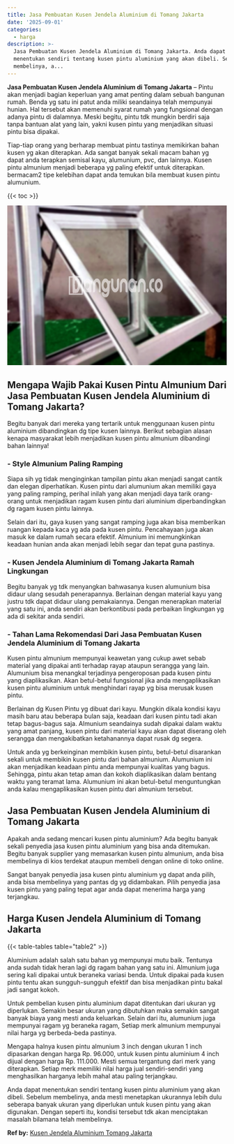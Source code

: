 ```yaml
---
title: Jasa Pembuatan Kusen Jendela Aluminium di Tomang Jakarta
date: '2025-09-01'
categories:
  - harga
description: >-
  Jasa Pembuatan Kusen Jendela Aluminium di Tomang Jakarta. Anda dapat
  menentukan sendiri tentang kusen pintu aluminium yang akan dibeli. Sebelum
  membelinya, a...
---
```


**Jasa Pembuatan Kusen Jendela Aluminium di Tomang Jakarta** – Pintu akan menjadi bagian keperluan yang amat penting dalam sebuah bangunan rumah. Benda yg satu ini patut anda miliki seandainya telah mempunyai hunian. Hal tersebut akan memenuhi syarat rumah yang fungsional dengan adanya pintu di dalamnya. Meski begitu, pintu tdk mungkin berdiri saja tanpa bantuan alat yang lain, yakni kusen pintu yang menjadikan situasi pintu bisa dipakai.

Tiap-tiap orang yang berharap membuat pintu tastinya memikirkan bahan kusen yg akan diterapkan. Ada sangat banyak sekali macam bahan yg dapat anda terapkan semisal kayu, alumunium, pvc, dan lainnya. Kusen pintu almunium menjadi beberapa yg paling efektif untuk diterapkan. bermacam2 tipe kelebihan dapat anda temukan bila membuat kusen pintu alumunium.

{{< toc >}}

![Jasa Pembuatan Kusen Jendela Aluminium di Tomang Jakarta](/images/harga-kusen-jendela-alumunium-01.png)

## Mengapa Wajib Pakai Kusen Pintu Almunium Dari Jasa Pembuatan Kusen Jendela Aluminium di Tomang Jakarta?

Begitu banyak dari mereka yang tertarik untuk menggunaan kusen pintu aluminium dibandingkan dg tipe kusen lainnya. Berikut sebagian alasan kenapa masyarakat lebih menjadikan kusen pintu almunium dibandingi bahan lainnya!

### \- Style Almunium Paling Ramping

Siapa sih yg tidak menginginkan tampilan pintu akan menjadi sangat cantik dan elegan diperhatikan. Kusen pintu dari alumunium akan memiliki gaya yang paling ramping, perihal inilah yang akan menjadi daya tarik orang-orang untuk menjadikan ragam kusen pintu dari aluminium diperbandingkan dg ragam kusen pintu lainnya.

Selain dari itu, gaya kusen yang sangat ramping juga akan bisa memberikan ruangan kepada kaca yg ada pada kusen pintu. Pencahayaan juga akan masuk ke dalam rumah secara efektif. Almunium ini memungkinkan keadaan hunian anda akan menjadi lebih segar dan tepat guna pastinya.

### \- Kusen Jendela Aluminium di Tomang Jakarta Ramah Lingkungan

Begitu banyak yg tdk menyangkan bahwasanya kusen alumunium bisa didaur ulang sesudah penerapannya. Berlainan dengan material kayu yang justru tdk dapat didaur ulang pemakaiannya. Dengan menerapkan material yang satu ini, anda sendiri akan berkontibusi pada perbaikan lingkungan yg ada di sekitar anda sendiri.

### \- Tahan Lama Rekomendasi Dari Jasa Pembuatan Kusen Jendela Aluminium di Tomang Jakarta

Kusen pintu almunium mempunyai keawetan yang cukup awet sebab material yang dipakai anti terhadap rayap ataupun serangga yang lain. Alumunium bisa menangkal terjadinya pengeroposan pada kusen pintu yang diaplikasikan. Akan betul-betul fungsional jika anda mengaplikasikan kusen pintu aluminium untuk menghindari rayap yg bisa merusak kusen pintu.

Berlainan dg Kusen Pintu yg dibuat dari kayu. Mungkin dikala kondisi kayu masih baru atau beberapa bulan saja, keadaan dari kusen pintu tadi akan tetap bagus-bagus saja. Almunium seandainya sudah dipakai dalam waktu yang amat panjang, kusen pintu dari material kayu akan dapat diserang oleh serangga dan mengakibatkan ketahanannya dapat rusak dg segera.

Untuk anda yg berkeinginan membikin kusen pintu, betul-betul disarankan sekali untuk membikin kusen pintu dari bahan almunium. Alumunium ini akan menjadikan keadaan pintu anda mempunyai kualitas yang bagus. Sehingga, pintu akan tetap aman dan kokoh diaplikasikan dalam bentang waktu yang teramat lama. Alumunium ini akan betul-betul menguntungkan anda kalau mengaplikasikan kusen pintu dari almunium tersebut.

## Jasa Pembuatan Kusen Jendela Aluminium di Tomang Jakarta

Apakah anda sedang mencari kusen pintu aluminium? Ada begitu banyak sekali penyedia jasa kusen pintu aluminium yang bisa anda ditemukan. Begitu banyak supplier yang memasarkan kusen pintu almunium, anda bisa membelinya di kios terdekat ataupun membeli dengan online di toko online.

Sangat banyak penyedia jasa kusen pintu aluminium yg dapat anda pilih, anda bisa membelinya yang pantas dg yg didambakan. Pilih penyedia jasa kusen pintu yang paling tepat agar anda dapat menerima harga yang terjangkau.

## Harga Kusen Jendela Aluminium di Tomang Jakarta

{{< table-tables table="table2" >}}

Aluminium adalah salah satu bahan yg mempunyai mutu baik. Tentunya anda sudah tidak heran lagi dg ragam bahan yang satu ini. Almunium juga sering kali dipakai untuk beraneka variasi benda. Untuk dipakai pada kusen pintu tentu akan sungguh-sungguh efektif dan bisa menjadikan pintu bakal jadi sangat kokoh.

Untuk pembelian kusen pintu aluminium dapat ditentukan dari ukuran yg diperlukan. Semakin besar ukuran yang dibutuhkan maka semakin sangat banyak biaya yang mesti anda keluarkan. Selain dari itu, alumunium juga mempunyai ragam yg beraneka ragam, Setiap merk almunium mempunyai nilai harga yg berbeda-beda pastinya.

Mengapa halnya kusen pintu almunium 3 inch dengan ukuran 1 inch dipasarkan dengan harga Rp. 96.000, untuk kusen pintu aluminium 4 inch dijual dengan harga Rp. 111.000. Mesti semua tergantung dari merk yang diterapkan. Setiap merk memiliki nilai harga jual sendiri-sendiri yang menghasilkan harganya lebih mahal atau paling terjangkau.

Anda dapat menentukan sendiri tentang kusen pintu aluminium yang akan dibeli. Sebelum membelinya, anda mesti menetapkan ukurannya lebih dulu seberapa banyak ukuran yang diperlukan untuk kusen pintu yang akan digunakan. Dengan seperti itu, kondisi tersebut tdk akan menciptakan masalah bilamana telah membelinya.

**Ref by:** [Kusen Jendela Aluminium Tomang Jakarta](https://id.wikipedia.org/wiki/Kusen)
